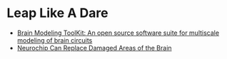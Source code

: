 # Leap Like A Dare
- [Brain Modeling ToolKit: An open source software suite for multiscale modeling of brain circuits](https://doi.org/10.1371/journal.pcbi.1008386)
- [Neurochip Can Replace Damaged Areas of the Brain](https://www.medicaldesignbriefs.com/component/content/article/mdb/insiders/medical-design-briefs/stories/28089)
